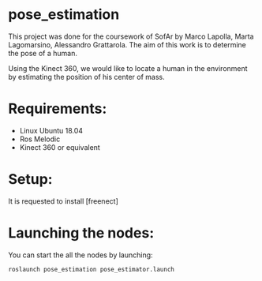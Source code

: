 # pose_estimation

This project was done for the coursework of SofAr by Marco Lapolla, Marta Lagomarsino, Alessandro Grattarola.
The aim of this work is to determine the pose of a human.

Using the Kinect 360, we would like to locate a human in the environment by estimating the position of his center of mass.

# Requirements:
* Linux Ubuntu 18.04
* Ros Melodic
* Kinect 360 or equivalent

# Setup:

It is requested to install [freenect]

# Launching the nodes:
You can start the all the nodes by launching:
```
roslaunch pose_estimation pose_estimator.launch
```
